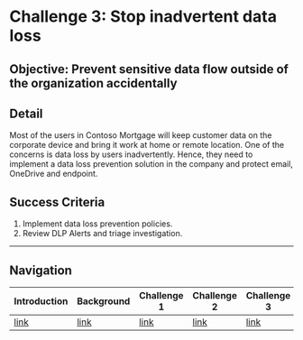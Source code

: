 # Challenge 3: Stop inadvertent data loss

## Objective: Prevent sensitive data flow outside of the organization accidentally 

## Detail
Most of the users in Contoso Mortgage will keep customer data on the corporate device and bring it work at home or remote location. One of the concerns is data loss by users inadvertently. Hence, they need to implement a data loss prevention solution in the company and protect email, OneDrive and endpoint.  

## Success Criteria
1. Implement data loss prevention policies.
1. Review DLP Alerts and triage investigation.

<!-- Common Footer -->
___

## Navigation
  
Introduction | Background | Challenge 1 | Challenge 2 | Challenge 3 | Challenge 4 | Summmary
------------ | ---------- | ----------- | ----------- | ----------- | -----------| ---------- 
[link](Intro.html) | [link](Background.html) |  [link](Challenge1.html) | [link](Challenge2.html) | [link](Challenge3.html) | [link](Challenge4.html) | [link](Summary.html)
  
  
